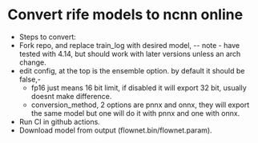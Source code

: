 # Convert rife models to ncnn online
- Steps to convert:
- Fork repo, and replace train_log with desired model, -- note - have tested with 4.14, but should work with later versions unless an arch change.
- edit config, at the top is the ensemble option. by default it should be false,-
  * fp16 just means 16 bit limit, if disabled it will export 32 bit, usually doesnt make difference.
  * conversion_method, 2 options are pnnx and onnx, they will export the same model but one will do it with pnnx and one with onnx.
- Run CI in github actions.
- Download model from output (flownet.bin/flownet.param).

